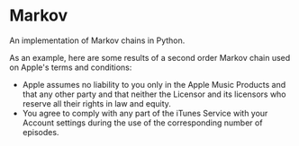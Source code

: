 # Markov

An implementation of Markov chains in Python.

As an example, here are some results of a second order Markov chain used on Apple's terms and conditions:

- Apple assumes no liability to you only in the Apple Music Products and that any other party and that neither the Licensor and its licensors who reserve all their rights in law and equity.
- You agree to comply with any part of the iTunes Service with your Account settings during the use of the corresponding number of episodes.
